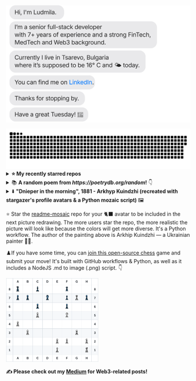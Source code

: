 [![](https://raw.githubusercontent.com/milaabl/milaabl/main/chat.svg)](https://www.linkedin.com/in/ludmila-a-dev/)

<!-- https://github.com/milaabl/milaabl/assets/86361434/c35b0e6f-acf0-435e-920d-b90faa4788ad -->

<img alt="Snake eating my contributions for breakfast🧉" src="https://raw.githubusercontent.com/milaabl/milaabl-readme/preview/github-contribution-grid-snake.svg" />

<details>
<summary>
  <strong>⭐ My recently starred repos </strong>
</summary>
  
<!-- Starred repos start -->
| Name | Url | Stars | Description |
| --- | --- |  --- |  --- |
| Xunzhuo/Xunzhuo|https://github.com/Xunzhuo/Xunzhuo|35|About me|
| zcaceres/interview-prep|https://github.com/zcaceres/interview-prep|1|algos, data structures etc.|
| zcaceres/snoop|https://github.com/zcaceres/snoop|3|Like grep or ack... for the DOM|
| zcaceres/zcaceres|https://github.com/zcaceres/zcaceres|2|Super secret Github profile README thing|
| zcaceres/dotfiles|https://github.com/zcaceres/dotfiles|2|System setup w/dotfiles, tools, and apps automated with Ansible. Forever a WIP.|
| glitch-txs/walletconnect-cafe|https://github.com/glitch-txs/walletconnect-cafe|2|Ethereum-provider implementation with Cafe (global state manager)|
| glitch-txs/metamask-csp-firefox|https://github.com/glitch-txs/metamask-csp-firefox|3|MetaMask is blocked by Firefox when using CSP|
| glitch-txs/next-auth|https://github.com/glitch-txs/next-auth|1|Authentication for the Web.|
| michaelsbradleyjr/nim-notcurses|https://github.com/michaelsbradleyjr/nim-notcurses|25|Nim wrapper for Notcurses: blingful TUIs and character graphics|
| arianXdev/hardhat-jest|https://github.com/arianXdev/hardhat-jest|10|A Hardhat plugin that allows you to use Jest easily!|
| przemek890/Gender_prediction|https://github.com/przemek890/Gender_prediction|4|An application that utilizes camera input to predict a person's gender using a convolutional layer in PyTorch.|
| pieralukasz/pixel-recruitment-task|https://github.com/pieralukasz/pixel-recruitment-task|1|Zadanie rekrutacyjne Pixel Technology|
| SaraRasoulian/oop-solid-patterns|https://github.com/SaraRasoulian/oop-solid-patterns|14|💎  An educational repository for OOP, SOLID and Design Patterns|
| BogdanMFometescu/resume-builder|https://github.com/BogdanMFometescu/resume-builder|13|Django-based web application that allows users to create, update, and export professional resumes.|
| 0xMimir/Advance-CNN-LSTM-Model-for-Cryptocurrency-Forecasting|https://github.com/0xMimir/Advance-CNN-LSTM-Model-for-Cryptocurrency-Forecasting|6|CNN LSTM model used for predicting cryptocurrencies|
| b-hristov/b-hristov|https://github.com/b-hristov/b-hristov|1||
| CloverGit/CloverGit|https://github.com/CloverGit/CloverGit|7||
| TatevKaren/TatevKaren-data-science-portfolio|https://github.com/TatevKaren/TatevKaren-data-science-portfolio|55|Data Science Portfolio of Tatev Karen Aslanyan including Case Studies and Research Projects that I have completed that solve business problems or introduce new products. Case Study papers, codes, and additional resources are all included.|
| PiotrRut/elonmusk-twitter-notifier|https://github.com/PiotrRut/elonmusk-twitter-notifier|61|AI driven e-mail notifier for tweets mentioning stock from Elon Musk 📈|
| Vendicated/Vencord|https://github.com/Vendicated/Vencord|6247|The cutest Discord client mod|
| yeoman/yo|https://github.com/yeoman/yo|3780|CLI tool for running Yeoman generators|
| matter-labs/zksync-era|https://github.com/matter-labs/zksync-era|2706|zkSync era|
| 0age/create2crunch|https://github.com/0age/create2crunch|413|A Rust program for finding salts that create gas-efficient Ethereum addresses via CREATE2.|
| joshstevens19/ethereum-multicall|https://github.com/joshstevens19/ethereum-multicall|327|Ability to call many ethereum constant function calls in 1 JSONRPC request|
| threshold-network/token-dashboard|https://github.com/threshold-network/token-dashboard|21||
| LimeChain/mongoose-immutable-plugin|https://github.com/LimeChain/mongoose-immutable-plugin|2|Mongoose plugin guarding fields from modifications|
| ankitects/anki|https://github.com/ankitects/anki|16933|Anki's shared backend and web components, and the Qt frontend|
| lightningnetwork/lnd|https://github.com/lightningnetwork/lnd|7431|Lightning Network Daemon ⚡️|
| CoNarrative/mongo-immutable|https://github.com/CoNarrative/mongo-immutable|10|Immutable MongoDB.|
| lightningdevkit/rust-lightning|https://github.com/lightningdevkit/rust-lightning|1071|A highly modular Bitcoin Lightning library written in Rust. It's rust-lightning, not Rusty's Lightning!|

<!-- Starred repos end -->

</details>

<details>
  <summary>📚 <strong>A random poem from <em>https://poetrydb.org/random</em>!</strong> 👇 </summary>

<!-- Start poem -->
# 💮 Young Munro the Sailor by *William Topaz McGonagall*

<p>
    'Twas on a sunny morning in the month of May,<br/>I met a pretty damsel on the banks o' the Tay;<br/>I said, My charming fair one, come tell to me I pray,<br/>Why do you walk alone on the banks o' the Tay.<br/><br/>She said, Kind sir, pity me, for I am in great woe<br/>About my young sailor lad, whose name is James Munro;<br/>It's he has been long at sea, seven years from this day,<br/>And I come here sometimes to weep for him that's far, far away.<br/><br/>Lovely creature, cease your weeping and consent to marry me,<br/>And my houses and all my land I will give to thee,<br/>And we shall get married without any delay,<br/>And live happy and contented on the banks o' the Tay.<br/><br/>Believe me, my sweet lady, I pity the sailor's wife,<br/>For I think she must lead a very unhappy life;<br/>Especially on a stormy night, I'm sure she cannot sleep,<br/>Thinking about her husband whilst on the briny deep.<br/><br/>Oh, sir! it is true, what you to me have said,<br/>But I must be content with the choice I've made;<br/>For Munro's he's young and handsome, I will ne'er deny,<br/>And if I don't get him for a husband, believe me, I will die.<br/><br/>Because, when last we parted, we swore to be true,<br/>And I will keep my troth, which lovers ought to do;<br/>And I will pray for his safe return by night and by day,<br/>That God may send him safe home to the banks o' the Tay.<br/><br/>Forgive me, noble heart, for asking to marry you,<br/>I was only trying your love, if it was really true;<br/>But I've found your love is pure towards your sailor lad,<br/>And the thought thereof, believe me, makes my heart feel glad.<br/><br/>As homeward we retraced our steps her heart seemed glad,<br/>In hopes of seeing again her brave sailor lad,<br/>He had promised to marry her when he would return,<br/>So I bade her keep up her spirits and no longer mourn.<br/><br/>Dear creature, the lass that's true to her sweetheart deserves great praise,<br/>And I hope young Munro and you will spend many happy days,<br/>For unto him I know you will ever prove true,<br/>And perchance when he comes home he will marry you.<br/><br/>What you have said, kind sir, I hope will come true,<br/>And if it does, I'll make it known to you;<br/>And you must come to the marriage, which you musn't gainsay,<br/>And dance and rejoice with us on the marriage-day.<br/><br/>When we arrived in Dundee she bade me good-bye,<br/>Then I told her where I lived, while she said with a sigh,<br/>Kind sir, I will long remember that morning in May,<br/>When I met you by chance on the banks o' the Tay.<br/><br/>When three months were past her sailor lad came home,<br/>And she called to see me herself alone,<br/>And she invited me to her marriage without delay,<br/>Which was celebrated with great pomp the next day.<br/><br/>So I went to the marriage with my heart full of joy,<br/>And I wished her prosperity with her sailor boy;<br/>And I danced and sang till daylight, and then came away,<br/>Leaving them happy and contented on the banks o' the Tay.<br/><br/>So all ye pretty fair maids, of high or low degree,<br/>Be faithful to your sweethearts when they have gone to sea,<br/>And never be in doubts of them when they are far away,<br/>Because they might return and marry you some unexpected day.
</p>

***
<!-- End poem -->
</details>

<details>
<summary>
  ⬇️ <strong>"Dnieper in the morning", 1881 - Arkhyp Kuindzhi (recreated with stargazer's profile avatars & a Python mozaic script)</strong> 🖼️
</summary>

<img width="49%" src="https://raw.githubusercontent.com/milaabl/readme-mosaic/main/data/input.jpg" alt="Original picture"/>
<img width="49%" src="https://raw.githubusercontent.com/milaabl/readme-mosaic/main/data/output.jpg" alt="Output picture"/>
<img width="70%" src="https://raw.githubusercontent.com/milaabl/readme-mosaic/main/data/output.gif" alt="Output GIF"/>
</details>

⭐ Star the [readme-mosaic](https://github.com/milaabl/readme-mosaic) repo for your 🐈‍⬛ avatar to be included in the next picture redrawing. The more users star the repo, the more realistic the picture will look like because the colors will get more diverse. It's a Python workflow. The author of the painting above is Arkhip Kuindzhi — a Ukrainian painter 💙💛.

♟️If you have some time, you can [join this open-source chess](https://github.com/milaabl/readme-chess) game and submit your move! It's built with GitHub workflows & Python, as well as it includes a NodeJS .md to image (.png) script. 👇

<a href="https://github.com/milaabl/readme-chess/blob/master/README.md"><img src="https://raw.githubusercontent.com/milaabl/readme-chess/master/chess.png" alt="README chess dynamic game preview" width="50%" /></a>

<strong>✍️ Please check out my <a href="https://medium.com/@milaabl2405">Medium</a> for Web3-related posts!</strong>
